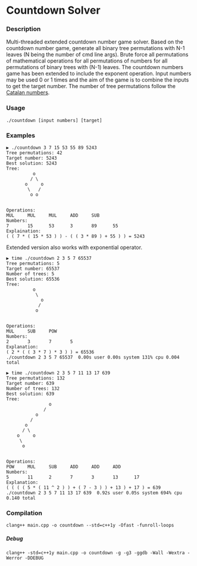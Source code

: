 Countdown Solver
=================

### Description

Multi-threaded extended countdown number game solver. Based on the countdown number game, generate all binary tree permutations with N-1 leaves (N being the number of cmd line args). Brute force all permutations of mathematical operations for all permutations of numbers for all permutations of binary trees with (N-1) leaves. The countdown numbers game has been extended to include the exponent operation. Input numbers may be used 0 or 1 times and the aim of the game is to combine the inputs to get the target number. The number of tree permutations follow the [Catalan numbers](https://en.wikipedia.org/wiki/Catalan_number).


### Usage
```
./countdown [input numbers] [target]
```

### Examples
```
▶ ./countdown 3 7 15 53 55 89 5243
Tree permutations: 42
Target number: 5243
Best solution: 5243
Tree:
          o
         / \
       o     o
        \   /
         o o


Operations:
MUL     MUL     MUL     ADD     SUB
Numbers:
7       15      53      3       89      55
Explaination:
( ( 7 * ( 15 * 53 ) ) - ( ( 3 * 89 ) + 55 ) ) = 5243

```


Extended version also works with exponential operator.

```
▶ time ./countdown 2 3 5 7 65537
Tree permutations: 5
Target number: 65537
Number of trees: 5
Best solution: 65536
Tree:
          o
           \
             o
            /
           o


Operations:
MUL     SUB     POW
Numbers:
2       3       7       5
Explanation:
( 2 * ( ( 3 * 7 ) * 3 ) ) = 65536
./countdown 2 3 5 7 65537  0.00s user 0.00s system 131% cpu 0.004 total
```

```
▶ time ./countdown 2 3 5 7 11 13 17 639
Tree permutations: 132
Target number: 639
Number of trees: 132
Best solution: 639
Tree:
                o
              /
           o
         /
       o
      / \
    o     o
     \
      o


Operations:
POW     MUL     SUB     ADD     ADD     ADD
Numbers:
5       11      2       7       3       13      17
Explanation:
( ( ( ( 5 * ( 11 ^ 2 ) ) + ( 7 - 3 ) ) + 13 ) + 17 ) = 639
./countdown 2 3 5 7 11 13 17 639  0.92s user 0.05s system 694% cpu 0.140 total
```

### Compilation
`clang++ main.cpp -o countdown --std=c++1y -Ofast -funroll-loops`

##### Debug
`clang++ -std=c++1y main.cpp -o countdown -g -g3 -ggdb -Wall -Wextra -Werror -DDEBUG`
